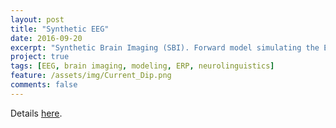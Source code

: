 ```yaml
---
layout: post
title: "Synthetic EEG"
date: 2016-09-20
excerpt: "Synthetic Brain Imaging (SBI). Forward model simulating the EEG signals from neuro-computational models with an application to neurolinguistics."
project: true
tags: [EEG, brain imaging, modeling, ERP, neurolinguistics]
feature: /assets/img/Current_Dip.png
comments: false
---
```


Details <a href="\SyntheticEEG">here</a>.